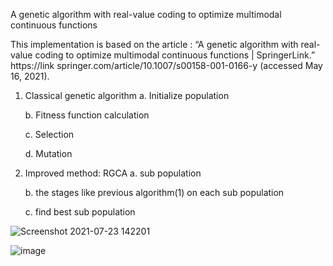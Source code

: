 A genetic algorithm with real-value coding to optimize multimodal continuous functions

This implementation is based on the article :
 “A genetic algorithm with real-value coding to optimize multimodal continuous functions | SpringerLink.” https://link springer.com/article/10.1007/s00158-001-0166-y (accessed May 16, 2021).

1. Classical genetic algorithm
    a. Initialize population
			
    b. Fitness function calculation
				
    c. Selection
				
    d. Mutation

2. Improved method: RGCA
    a. sub population
				
    b. the stages like previous algorithm(1) on each sub population
				
    c. find best sub population
				
				

    
![Screenshot 2021-07-23 142201](https://user-images.githubusercontent.com/77026284/126765819-5a376e1f-48f9-4841-aae0-53c49f447eea.jpg)

![image](https://user-images.githubusercontent.com/77026284/126765883-f915f550-0857-4918-9cb1-dc3b031791fa.png)

